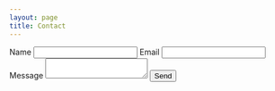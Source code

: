 ```yaml
---
layout: page
title: Contact
---
```


<form action="https://formspree.io/f/mwkyjpee" method="POST">
    <label>
        Name
        <input type="text" name="name">
    </label>
    <label>
        Email
        <input type="email" name="email">
    </label>
    <label>
        Message
        <textarea name="message"></textarea>
    </label>
    <button type="submit">Send</button>
</form>
